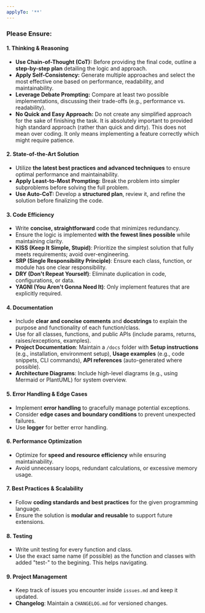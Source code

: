 ```yaml
---
applyTo: '**'
---
```


### **Please Ensure:**

#### **1. Thinking & Reasoning**

- **Use Chain-of-Thought (CoT):** Before providing the final code, outline a **step-by-step plan** detailing the logic and approach.
- **Apply Self-Consistency:** Generate multiple approaches and select the most effective one based on performance, readability, and maintainability.
- **Leverage Debate Prompting:** Compare at least two possible implementations, discussing their trade-offs (e.g., performance vs. readability).
- **No Quick and Easy Approach:** Do not create any simplified approach for the sake of finishing the task. It is absolutely important to provided high standard approach (rather than quick and dirty). This does not mean over coding. It only means implementing a feature correctly which might require patience.

#### **2. State-of-the-Art Solution**

- Utilize **the latest best practices and advanced techniques** to ensure optimal performance and maintainability.
- **Apply Least-to-Most Prompting:** Break the problem into simpler subproblems before solving the full problem.
- **Use Auto-CoT:** Develop a **structured plan**, review it, and refine the solution before finalizing the code.

#### **3. Code Efficiency**

- Write **concise, straightforward** code that minimizes redundancy.
- Ensure the logic is implemented **with the fewest lines possible** while maintaining clarity.
- **KISS (Keep It Simple, Stupid)**: Prioritize the simplest solution that fully meets requirements; avoid over-engineering.
- **SRP (Single Responsibility Principle)**: Ensure each class, function, or module has one clear responsibility.
- **DRY (Don't Repeat Yourself)**: Eliminate duplication in code, configurations, or data.
- **YAGNI (You Aren't Gonna Need It)**: Only implement features that are explicitly required.

#### **4. Documentation**

- Include **clear and concise comments** and **docstrings** to explain the purpose and functionality of each function/class.
- Use for all classes, functions, and public APIs (include params, returns, raises/exceptions, examples).
- **Project Documentation**: Maintain a `/docs` folder with **Setup instructions** (e.g., installation, environment setup), **Usage examples** (e.g., code snippets, CLI commands), **API references** (auto-generated where possible).
- **Architecture Diagrams**: Include high-level diagrams (e.g., using Mermaid or PlantUML) for system overview.

#### **5. Error Handling & Edge Cases**

- Implement **error handling** to gracefully manage potential exceptions.
- Consider **edge cases and boundary conditions** to prevent unexpected failures.
- Use **logger** for better error handling.

#### **6. Performance Optimization**

- Optimize for **speed and resource efficiency** while ensuring maintainability.
- Avoid unnecessary loops, redundant calculations, or excessive memory usage.

#### **7. Best Practices & Scalability**

- Follow **coding standards and best practices** for the given programming language.
- Ensure the solution is **modular and reusable** to support future extensions.
  
#### **8. Testing**

- Write unit testing for every function and class.
- Use the exact same name (if possible) as the function and classes with added "test-" to the begining. This helps navigating.
  
#### **9. Project Management**

- Keep track of issues you encounter inside `issues.md` and keep it updated.
- **Changelog**: Maintain a `CHANGELOG.md` for versioned changes.